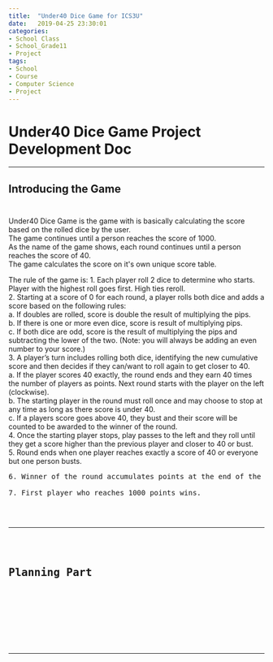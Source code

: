 ```yaml
---
title:  "Under40 Dice Game for ICS3U"
date:   2019-04-25 23:30:01
categories:
- School Class
- School_Grade11
- Project
tags:
- School
- Course
- Computer Science
- Project
---
```

<h1>Under40 Dice Game Project Development Doc</h1>

<hr>

## Introducing the Game<br><br>

<p>Under40 Dice Game is the game with is basically calculating the score based on the rolled dice by the user.<br>
The game continues until a person reaches the score of 1000.<br>
As the name of the game shows, each round continues until a person reaches the score of 40.<br>
The game calculates the score on it's own unique score table.<br></p>

<p>The rule of the game is:
1. Each player roll 2 dice to determine who starts. Player with the highest roll goes first. High ties reroll.<br>
2. Starting at a score of 0 for each round, a player rolls both dice and adds a score based on the following rules:<br>
a. If doubles are rolled, score is double the result of multiplying the pips.<br>
b. If there is one or more even dice, score is result of multiplying pips.<br>
c. If both dice are odd, score is the result of multiplying the pips and subtracting the lower of the two. (Note: you will always be adding an even number to your score.)<br>
3. A player’s turn includes rolling both dice, identifying the new cumulative score and then decides if they can/want to roll again to get closer to 40.<br>
a. If the player scores 40 exactly, the round ends and they earn 40 times the number of players as points. Next round starts with the player on the left (clockwise).<br>
b. The starting player in the round must roll once and may choose to stop at any time as long as there score is under 40.<br>
c. If a players score goes above 40, they bust and their score will be counted to be awarded to the winner of the round.<br>
4. Once the starting player stops, play passes to the left and they roll until they get a score higher than the previous player and closer to 40 or bust.<br>
5. Round ends when one player reaches exactly a score of 40 or everyone but one person busts.<br><pre>
6. Winner of the round accumulates points at the end of the round by the sum of all the busted player scores or if they earn exactly 40, they earn 40 times the number of players in the game for the round.<br>
7. First player who reaches 1000 points wins.<br></p>
     
     
<hr>

## Planning Part<br><br>
<pre>

</pre>
<hr>
